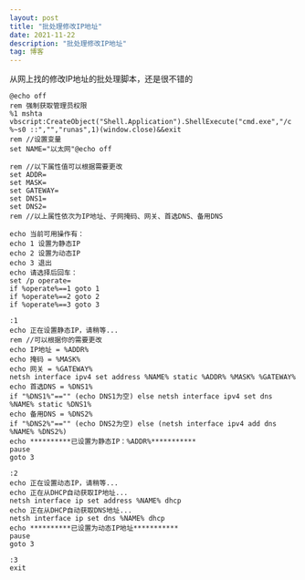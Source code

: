 ```yaml
---
layout: post
title: "批处理修改IP地址"
date: 2021-11-22 
description: "批处理修改IP地址"
tag: 博客 
---   
```



从网上找的修改IP地址的批处理脚本，还是很不错的

    @echo off
    rem 强制获取管理员权限
    %1 mshta vbscript:CreateObject("Shell.Application").ShellExecute("cmd.exe","/c %~s0 ::","","runas",1)(window.close)&&exit
    rem //设置变量 
    set NAME="以太网"@echo off
    
    rem //以下属性值可以根据需要更改
    set ADDR=
    set MASK=
    set GATEWAY=
    set DNS1=
    set DNS2=
    rem //以上属性依次为IP地址、子网掩码、网关、首选DNS、备用DNS
    
    echo 当前可用操作有：
    echo 1 设置为静态IP
    echo 2 设置为动态IP
    echo 3 退出
    echo 请选择后回车：
    set /p operate=
    if %operate%==1 goto 1
    if %operate%==2 goto 2
    if %operate%==3 goto 3
    
    :1
    echo 正在设置静态IP，请稍等...
    rem //可以根据你的需要更改 
    echo IP地址 = %ADDR%
    echo 掩码 = %MASK%
    echo 网关 = %GATEWAY%
    netsh interface ipv4 set address %NAME% static %ADDR% %MASK% %GATEWAY% 
    echo 首选DNS = %DNS1% 
    if "%DNS1%"=="" (echo DNS1为空) else netsh interface ipv4 set dns %NAME% static %DNS1%
    echo 备用DNS = %DNS2% 
    if "%DNS2%"=="" (echo DNS2为空) else (netsh interface ipv4 add dns %NAME% %DNS2%) 
    echo **********已设置为静态IP：%ADDR%***********
    pause
    goto 3
    
    :2
    echo 正在设置动态IP，请稍等...
    echo 正在从DHCP自动获取IP地址...
    netsh interface ip set address %NAME% dhcp
    echo 正在从DHCP自动获取DNS地址...
    netsh interface ip set dns %NAME% dhcp 
    echo **********已设置为动态IP地址***********
    pause
    goto 3
    
    :3
    exit 

